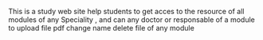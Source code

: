 This is a study web site help students to get acces to the resource of all modules of any Speciality , and can any doctor or responsable of a module to upload file pdf change name delete file of any module
